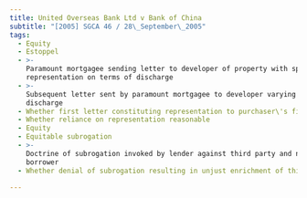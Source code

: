 ```yaml
---
title: United Overseas Bank Ltd v Bank of China
subtitle: "[2005] SGCA 46 / 28\_September\_2005"
tags:
  - Equity
  - Estoppel
  - >-
    Paramount mortgagee sending letter to developer of property with specific
    representation on terms of discharge
  - >-
    Subsequent letter sent by paramount mortgagee to developer varying terms of
    discharge
  - Whether first letter constituting representation to purchaser\'s financier
  - Whether reliance on representation reasonable
  - Equity
  - Equitable subrogation
  - >-
    Doctrine of subrogation invoked by lender against third party and not
    borrower
  - Whether denial of subrogation resulting in unjust enrichment of third party

---
```


